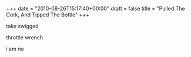 +++
date = "2010-08-26T15:17:40+00:00"
draft = false
title = "Pulled The Cork, And Tipped The Bottle"
+++
<p>take swigged</p>&#13;
<p>throttle wrench</p>&#13;
<p>i am no</p> 
